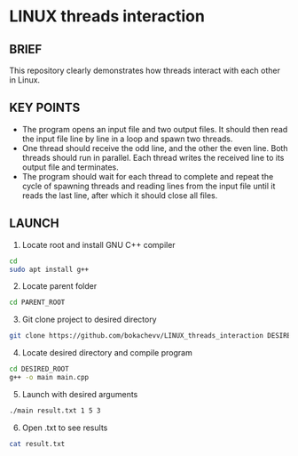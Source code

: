 # LINUX threads interaction
## BRIEF
This repository clearly demonstrates how threads interact with each other in Linux.
## KEY POINTS
- The program opens an input file and two output files. It should then read the input file line by line in a loop and spawn two threads.
- One thread should receive the odd line, and the other the even line. Both threads should run in parallel. Each thread writes the received line to its output file and terminates.
- The program should wait for each thread to complete and repeat the cycle of spawning threads and reading lines from the input file until it reads the last line, after which it should close all files.
## LAUNCH
1. Locate root and install GNU C++ compiler
```bash
cd
sudo apt install g++
```
2. Locate parent folder
```bash
cd PARENT_ROOT
```
3. Git clone project to desired directory
```bash   
git clone https://github.com/bokachevv/LINUX_threads_interaction DESIRED_DIR
```
4. Locate desired directory and compile program
```bash
cd DESIRED_ROOT
g++ -o main main.cpp
```
5. Launch with desired arguments
```bash
./main result.txt 1 5 3
```
6. Open .txt to see results
```bash
cat result.txt
```